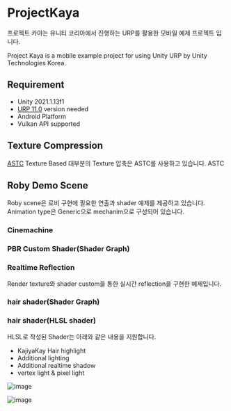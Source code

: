 
# ProjectKaya


프로젝트 카야는 유니티 코리아에서 진행하는 URP를 활용한 모바일 예제 프로젝트 입니다.

Project Kaya is a mobile example project for using Unity URP by Unity Technologies Korea.

## Requirement
- Unity 2021.1.13f1
- [URP 11.0] version needed
- Android Platform
- Vulkan API supported

## Texture Compression
[ASTC] Texture Based
대부분의 Texture 압축은 ASTC를 사용하고 있습니다. ASTC

## Roby Demo Scene

Roby scene은 로비 구현에 필요한 연출과 shader 예제를 제공하고 있습니다.
Animation type은 Generic으로 mechanim으로 구성되어 있습니다.

### Cinemachine


### PBR Custom Shader(Shader Graph)


### Realtime Reflection 
Render texture와 shader custom을 통한 실시간 reflection을 구현한 예제입니다.

### hair shader(Shader Graph)


### hair shader(HLSL shader)

HLSL로 작성된 Shader는 아래와 같은 내용을 지원합니다.

- KajiyaKay Hair highlight
- Additional lighting
- Additional realtime shadow
- vertex light & pixel light


![image](https://user-images.githubusercontent.com/33303599/132298338-2db312c7-6c79-4b77-8190-74f73d875b8a.png)


![image](https://user-images.githubusercontent.com/33303599/132298274-afbfb960-daea-4c60-b359-a821382b4279.png)


[URP 11.0]: https://docs.unity3d.com/Packages/com.unity.render-pipelines.universal@11.0/changelog/CHANGELOG.html
[ASTC]: https://en.wikipedia.org/wiki/Adaptive_scalable_texture_compression
